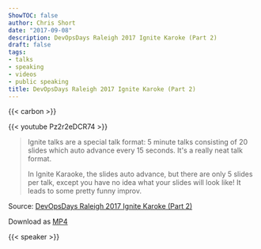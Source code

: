 ```yaml
---
ShowTOC: false
author: Chris Short
date: "2017-09-08"
description: DevOpsDays Raleigh 2017 Ignite Karoke (Part 2)
draft: false
tags:
- talks
- speaking
- videos
- public speaking
title: DevOpsDays Raleigh 2017 Ignite Karoke (Part 2)
---
```


{{< carbon >}}

{{< youtube Pz2r2eDCR74 >}}

> Ignite talks are a special talk format: 5 minute talks consisting of 20 slides which auto advance every 15 seconds. It's a really neat talk format.
>
> In Ignite Karaoke, the slides auto advance, but there are only 5 slides per talk, except you have no idea what your slides will look like! It leads to some pretty funny improv.

Source: [DevOpsDays Raleigh 2017 Ignite Karoke (Part 2)](https://youtu.be/Pz2r2eDCR74)

Download as [MP4](https://shortcdn.com/chrisshort/DevOpsDays-Raleigh-2017-Ignite-Karaoke-Part-2.mp4)

{{< speaker >}}

